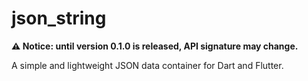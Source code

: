# json_string

**⚠️ Notice: until version 0.1.0 is released, API signature may change.**

A simple and lightweight JSON data container for Dart and Flutter.